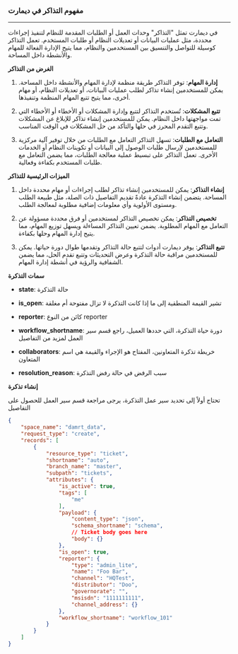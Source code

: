 ### **مفهوم التذاكر في ديمارت**

---

في ديمارت تمثل "التذاكر" وحدات العمل أو الطلبات المقدمة للنظام لتنفيذ إجراءات محددة، مثل عمليات البيانات أو تعديلات النظام أو طلبات المستخدم. تعمل التذاكر كوسيلة للتواصل والتنسيق بين المستخدمين والنظام، مما يتيح الإدارة الفعالة للمهام والأنشطة داخل المساحة.

**الغرض من التذاكر**

1. **إدارة المهام**: توفر التذاكر طريقة منظمة لإدارة المهام والأنشطة داخل المساحة. يمكن للمستخدمين إنشاء تذاكر لطلب عمليات البيانات، أو تعديلات النظام، أو مهام أخرى، مما يتيح تتبع المهام المنظمة وتنفيذها.

2. **تتبع المشكلات**: تُستخدم التذاكر لتتبع وإدارة المشكلات أو الأخطاء أو الأخطاء التي تمت مواجهتها داخل النظام. يمكن للمستخدمين إنشاء تذاكر للإبلاغ عن المشكلات وتتبع التقدم المحرز في حلها والتأكد من حل المشكلات في الوقت المناسب.

3. **التعامل مع الطلبات**: تسهل التذاكر التعامل مع الطلبات من خلال توفير آلية مركزية للمستخدمين لإرسال طلبات الوصول إلى البيانات أو تكوينات النظام أو الخدمات الأخرى. تعمل التذاكر على تبسيط عملية معالجة الطلبات، مما يضمن التعامل مع طلبات المستخدم بكفاءة وفعالية.

**الميزات الرئيسية للتذاكر**

1. **إنشاء التذاكر**: يمكن للمستخدمين إنشاء تذاكر لطلب إجراءات أو مهام محددة داخل المساحة. يتضمن إنشاء التذكرة عادةً تقديم التفاصيل ذات الصلة، مثل طبيعة الطلب ومستوى الأولوية وأي معلومات إضافية مطلوبة لمعالجة الطلب.

2. **تخصيص التذاكر**: يمكن تخصيص التذاكر لمستخدمين أو فرق محددة مسؤولة عن التعامل مع المهام المطلوبة. يضمن تعيين التذاكر المساءلة ويسهل توزيع المهام، مما يتيح إدارة المهام وحلها بكفاءة.

3. **تتبع التذاكر**: يوفر ديمارت أدوات لتتبع حالة التذاكر وتقدمها طوال دورة حياتها. يمكن للمستخدمين مراقبة حالة التذكرة وعرض التحديثات وتتبع تقدم الحل، مما يضمن الشفافية والرؤية في أنشطة إدارة المهام.

**سمات التذكرة**

- **state**: حالة التذكرة

- **is_open**: تشير القيمة المنطقية إلى ما إذا كانت التذكرة لا تزال مفتوحة أم مغلقة

- **reporter**: كائن من النوع reporter

- **workflow_shortname**: دورة حياة التذكرة، التي حددها العميل، راجع قسم سير العمل لمزيد من التفاصيل

- **collaborators**: خريطة تذكرة المتعاونين، المفتاح هو الإجراء والقيمة هي اسم المتعاون

- **resolution_reason**: سبب الرفض في حالة رفض التذكرة

**إنشاء تذكرة**

تحتاج أولاً إلى تحديد سير عمل التذكرة، يرجى مراجعة قسم سير العمل للحصول على التفاصيل

```json
{
    "space_name": "damrt_data",
    "request_type": "create",
    "records": [
        {
            "resource_type": "ticket",
            "shortname": "auto",
            "branch_name": "master",
            "subpath": "tickets",
            "attributes": {
                "is_active": true,
                "tags": [
                    "me"
                ],
                "payload": {
                    "content_type": "json",
                    "schema_shortname": "schema",
                    // Ticket body goes here
                    "body": {}
                },
                "is_open": true,
                "reporter": {
                    "type": "admin_lite",
                    "name": "Foo Bar",
                    "channel": "HQTest",
                    "distributor": "Doo",
                    "governorate": "",
                    "msisdn": "1111111111",
                    "channel_address": {}
                },
                "workflow_shortname": "workflow_101"
            }
        }
    ]
}

```
